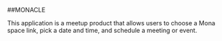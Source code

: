 ##MONACLE

This application is a meetup product that allows users to choose a Mona space link, pick a date and time, and schedule a meeting or event.